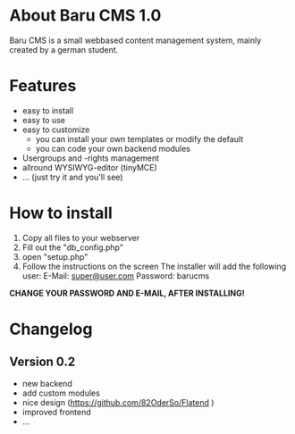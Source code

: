 # About Baru CMS 1.0
Baru CMS is a small webbased content management system, mainly created by a german student.

# Features
* easy to install
* easy to use
* easy to customize
  * you can install your own templates or modify the default
  * you can code your own backend modules
* Usergroups and -rights management
* allround WYSIWYG-editor (tinyMCE)
* ... (just try it and you'll see)

# How to install
1. Copy all files to your webserver
2. Fill out the "db_config.php"
3. open "setup.php"
4. Follow the instructions on the screen
The installer will add the following user:
 E-Mail: super@user.com
 Password: barucms


__CHANGE YOUR PASSWORD AND E-MAIL, AFTER INSTALLING!__

# Changelog
## Version 0.2
* new backend
 * add custom modules
 * nice design (https://github.com/82OderSo/Flatend )
* improved frontend
* ...
